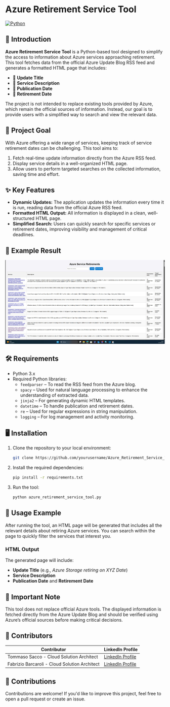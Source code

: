 # Azure Retirement Service Tool

[![Python](https://img.shields.io/badge/python-3.x-blue.svg)](https://www.python.org/)  

## 🚀 Introduction

**Azure Retirement Service Tool** is a Python-based tool designed to simplify the access to information about Azure services approaching retirement. This tool fetches data from the official Azure Update Blog RSS feed and generates a formatted HTML page that includes:

- 📝 **Update Title**
- 📖 **Service Description**
- 📅 **Publication Date**
- 🚨 **Retirement Date**

The project is not intended to replace existing tools provided by Azure, which remain the official sources of information. Instead, our goal is to provide users with a simplified way to search and view the relevant data.

## 🎯 Project Goal

With Azure offering a wide range of services, keeping track of service retirement dates can be challenging. This tool aims to:

1. Fetch real-time update information directly from the Azure RSS feed.
2. Display service details in a well-organized HTML page.
3. Allow users to perform targeted searches on the collected information, saving time and effort.

## ✨ Key Features

- **Dynamic Updates:** The application updates the information every time it is run, reading data from the official Azure RSS feed.
- **Formatted HTML Output:** All information is displayed in a clean, well-structured HTML page.
- **Simplified Search:** Users can quickly search for specific services or retirement dates, improving visibility and management of critical deadlines.

## 📸 Example Result

![Azure Service Retirement Tool](images/Azure_Retirement_Service_Tool.jpeg)

## 🛠️ Requirements

- Python 3.x
- Required Python libraries:
  - `feedparser` – To read the RSS feed from the Azure blog.
  - `spacy` – Used for natural language processing to enhance the understanding of extracted data.
  - `jinja2` – For generating dynamic HTML templates.
  - `datetime` – To handle publication and retirement dates.
  - `re` – Used for regular expressions in string manipulation.
  - `logging` – For log management and activity monitoring.

## 🖥️ Installation

1. Clone the repository to your local environment:
    ```bash
    git clone https://github.com/yourusername/Azure_Retirement_Service_Tool.git
    ```
   
2. Install the required dependencies:
    ```bash
    pip install -r requirements.txt
    ```

3. Run the tool:
    ```bash
    python azure_retirement_service_tool.py
    ```

## 🌟 Usage Example

After running the tool, an HTML page will be generated that includes all the relevant details about retiring Azure services. You can search within the page to quickly filter the services that interest you.

### HTML Output

The generated page will include:

- **Update Title** (e.g., *Azure Storage retiring on XYZ Date*)
- **Service Description**
- **Publication Date** and **Retirement Date**

## 📢 Important Note

This tool does not replace official Azure tools. The displayed information is fetched directly from the Azure Update Blog and should be verified using Azure’s official sources before making critical decisions.

## 📜 Contributors

| Contributor       | LinkedIn Profile                                |
|-------------------|-------------------------------------------------|
| Tommaso Sacco - Cloud Solution Architect | [LinkedIn Profile](https://www.linkedin.com/in/tommasosaccoit/) |
| Fabrizio Barcaroli - Cloud Solution Architect | [LinkedIn Profile](https://www.linkedin.com/in/fabrizio-barcaroli-54b92349//) |

## 🤝 Contributions

Contributions are welcome! If you'd like to improve this project, feel free to open a pull request or create an issue.

